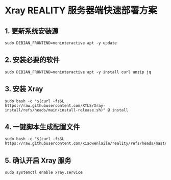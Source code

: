 # Xray REALITY 服务器端快速部署方案 

## 1. 更新系统安装源 
```
sudo DEBIAN_FRONTEND=noninteractive apt -y update
```

## 2. 安装必要的软件
```
sudo DEBIAN_FRONTEND=noninteractive apt -y install curl unzip jq
```

## 3. 安装 Xray
```
sudo bash -c "$(curl -fsSL https://raw.githubusercontent.com/XTLS/Xray-install/refs/heads/main/install-release.sh)" @ install
```

## 4. 一键脚本生成配置文件
```
sudo bash -c "$(curl -fsSL https://raw.githubusercontent.com/xiaowenlaile/reality/refs/heads/master/install.sh)"
```

## 5. 确认开启 Xray 服务
```
sudo systemctl enable xray.service
```
